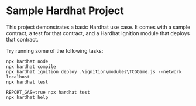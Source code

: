 # Sample Hardhat Project

This project demonstrates a basic Hardhat use case. It comes with a sample contract, a test for that contract, and a Hardhat Ignition module that deploys that contract.

Try running some of the following tasks:

```shell
npx hardhat node
npx hardhat compile
npx hardhat ignition deploy .\ignition\modules\TCGGame.js --network localhost
npx hardhat test

REPORT_GAS=true npx hardhat test
npx hardhat help
```
